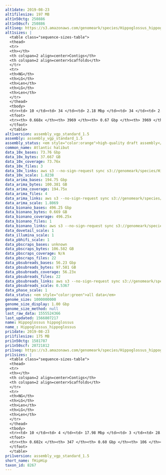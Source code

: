 ```yaml
---
alt1date: 2019-08-23
alt1filesize: 197 MB
alt1n50ctg: 250886
alt1n50scf: 250886
alt1seq: https://s3.amazonaws.com/genomeark/species/Hippoglossus_hippoglossus/fHipHip1/assembly_vgp_standard_1.5/fHipHip1.alt.asm.20190823.fasta.gz
alt1sizes: |
  <table class="sequence-sizes-table">
  <thead>
  <tr>
  <th></th>
  <th colspan=2 align=center>Contigs</th>
  <th colspan=2 align=center>Scaffolds</th>
  </tr>
  <tr>
  <th>NG</th>
  <th>LG</th>
  <th>Len</th>
  <th>LG</th>
  <th>Len</th>
  </tr>
  </thead>
  <tbody>
  <tr><td> 10 </td><td> 34 </td><td> 2.18 Mbp </td><td> 34 </td><td> 2.18 Mbp </td></tr>  <tr><td> 20 </td><td> 93 </td><td> 1.41 Mbp </td><td> 93 </td><td> 1.41 Mbp </td></tr>  <tr><td> 30 </td><td> 178 </td><td> 0.97 Mbp </td><td> 178 </td><td> 0.97 Mbp </td></tr>  <tr><td> 40 </td><td> 307 </td><td> 0.58 Mbp </td><td> 307 </td><td> 0.58 Mbp </td></tr>  <tr style="background-color:#cccccc;"><td> 50 </td><td> 561 </td><td> 0.25 Mbp </td><td> 561 </td><td> 0.25 Mbp </td></tr>  <tr><td> 60 </td><td> 1594 </td><td> 51.32 Kbp </td><td> 1594 </td><td> 51.32 Kbp </td></tr>  <tr><td> 70 </td><td> - </td><td> - </td><td> - </td><td> - </td></tr>  <tr><td> 80 </td><td> - </td><td> - </td><td> - </td><td> - </td></tr>  <tr><td> 90 </td><td> - </td><td> - </td><td> - </td><td> - </td></tr>  <tr><td> 100 </td><td> - </td><td> - </td><td> - </td><td> - </td></tr>  </tbody>
  <tfoot>
  <tr><th> 0.668x </th><th> 3969 </th><th> 0.67 Gbp </th><th> 3969 </th><th> 0.67 Gbp </th></tr>
  </tfoot>
  </table>
alt1version: assembly_vgp_standard_1.5
assembly: assembly_vgp_standard_1.5
assembly_status: <em style="color:orange">high-quality draft assembly</em>
common_name: Atlantic halibut
data_10x_bases: 73.76 Gbp
data_10x_bytes: 37.667 GB
data_10x_coverage: 73.76x
data_10x_files: 3
data_10x_links: aws s3 --no-sign-request sync s3://genomeark/species/Hippoglossus_hippoglossus/fHipHip1/genomic_data/10x/ .<br>
data_10x_scale: 1.8238
data_arima_bases: 194.75 Gbp
data_arima_bytes: 100.381 GB
data_arima_coverage: 194.75x
data_arima_files: 4
data_arima_links: aws s3 --no-sign-request sync s3://genomeark/species/Hippoglossus_hippoglossus/fHipHip1/genomic_data/arima/ .<br>
data_arima_scale: 1.8069
data_bionano_bases: 496.25 Gbp
data_bionano_bytes: 0.669 GB
data_bionano_coverage: 496.25x
data_bionano_files: 1
data_bionano_links: aws s3 --no-sign-request sync s3://genomeark/species/Hippoglossus_hippoglossus/fHipHip1/genomic_data/bionano/ .<br>
data_dovetail_scale: 1
data_illumina_scale: 1
data_pbhifi_scale: 1
data_pbscraps_bases: unknown
data_pbscraps_bytes: 106.582 GB
data_pbscraps_coverage: N/A
data_pbscraps_files: 22
data_pbsubreads_bases: 56.23 Gbp
data_pbsubreads_bytes: 97.581 GB
data_pbsubreads_coverage: 56.23x
data_pbsubreads_files: 22
data_pbsubreads_links: aws s3 --no-sign-request sync s3://genomeark/species/Hippoglossus_hippoglossus/fHipHip1/genomic_data/pacbio/ . --exclude "*scraps.bam* --exclude "*ccs.bam*"<br>
data_pbsubreads_scale: 0.5367
data_phase_scale: 1
data_status: <em style="color:green">all data</em>
genome_size: 1000000000
genome_size_display: 1.00 Gbp
genome_size_method: null
last_raw_data: 1555524366
last_updated: 1566807217
name: Hippoglossus hippoglossus
name_: Hippoglossus_hippoglossus
pri1date: 2019-08-23
pri1filesize: 175 MB
pri1n50ctg: 1581787
pri1n50scf: 20721812
pri1seq: https://s3.amazonaws.com/genomeark/species/Hippoglossus_hippoglossus/fHipHip1/assembly_vgp_standard_1.5/fHipHip1.pri.asm.20190823.fasta.gz
pri1sizes: |
  <table class="sequence-sizes-table">
  <thead>
  <tr>
  <th></th>
  <th colspan=2 align=center>Contigs</th>
  <th colspan=2 align=center>Scaffolds</th>
  </tr>
  <tr>
  <th>NG</th>
  <th>LG</th>
  <th>Len</th>
  <th>LG</th>
  <th>Len</th>
  </tr>
  </thead>
  <tbody>
  <tr><td> 10 </td><td> 4 </td><td> 17.98 Mbp </td><td> 3 </td><td> 28.85 Mbp </td></tr>  <tr><td> 20 </td><td> 11 </td><td> 11.85 Mbp </td><td> 6 </td><td> 27.46 Mbp </td></tr>  <tr><td> 30 </td><td> 22 </td><td> 7.15 Mbp </td><td> 10 </td><td> 24.89 Mbp </td></tr>  <tr><td> 40 </td><td> 39 </td><td> 4.49 Mbp </td><td> 15 </td><td> 22.38 Mbp </td></tr>  <tr style="background-color:#cccccc;"><td> 50 </td><td> 75 </td><td style="background-color:#88ff88;"> 1.58 Mbp </td><td> 19 </td><td style="background-color:#88ff88;"> 20.72 Mbp </td></tr>  <tr><td> 60 </td><td> 283 </td><td> 69.45 Kbp </td><td> 40 </td><td> 0.78 Mbp </td></tr>  <tr><td> 70 </td><td> - </td><td> - </td><td> - </td><td> - </td></tr>  <tr><td> 80 </td><td> - </td><td> - </td><td> - </td><td> - </td></tr>  <tr><td> 90 </td><td> - </td><td> - </td><td> - </td><td> - </td></tr>  <tr><td> 100 </td><td> - </td><td> - </td><td> - </td><td> - </td></tr>  </tbody>
  <tfoot>
  <tr><th> 0.602x </th><th> 347 </th><th> 0.60 Gbp </th><th> 106 </th><th> 0.61 Gbp </th></tr>
  </tfoot>
  </table>
pri1version: assembly_vgp_standard_1.5
short_name: fHipHip
taxon_id: 8267
---
```

